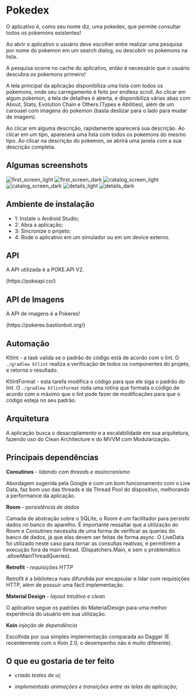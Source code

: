 # Pokedex

O aplicativo é, como seu nome diz, uma pokedex, que permite consultar todos os pokemons existentes!

Ao abrir o aplicativo o usuário deve escolher entre realizar uma pesquisa por nome do pokemon em um search dialog, ou descobrir os pokemons na lista.

A pesquisa ocorre no cache do aplicativo, então é necessário que o usuário descubra os pokemons primeiro!

A tela principal da aplicação disponibiliza uma lista com todos os pokemons, onde seu carregamento é feito por endless scroll.
Ao clicar em algum pokemon, a tela de detalhes é aberta, e disponibiliza várias abas com About, Stats, Evolution Chain e Others (Types e Abilities), além de um carousel com imagens do pokemon (basta deslizar para o lado para mudar de imagem).

Ao clicar em alguma descrição, rapidamente aparecerá sua descrição.
Ao clicar em um tipo, aparecerá uma lista com todos os pokemons do mesmo tipo.
Ao clicar na descrição do pokemon, se abrirá uma janela com a sua descrição completa.

## Algumas screenshots
![first_screen_light](https://github.com/jsouza678/pokedex/blob/master/screenshots/resized/home_light.jpg)
![first_screen_dark](https://github.com/jsouza678/pokedex/blob/master/screenshots/resized/home_dark.jpg)
![catalog_screen_light](https://github.com/jsouza678/pokedex/blob/master/screenshots/resized/catalog_light.png)
![catalog_screen_dark](https://github.com/jsouza678/pokedex/blob/master/screenshots/resized/catalog_dark.jpg)
![details_light](https://github.com/jsouza678/pokedex/blob/master/screenshots/resized/details_1_light.jpg)
![details_dark](https://github.com/jsouza678/pokedex/blob/master/screenshots/resized/details_1_dark.jpg)

## Ambiente de instalação
* 1: Instale o Android Studio;
* 2: Abra a aplicação;
* 3: Sincronize o projeto;
* 4: Rode o aplicativo em um simulador ou em um device externo.

## API
<p>A API utilizada é a POKE.API V2.</p>
(https://pokeapi.co/)

## API de Imagens
<p>A API de imagens é a Pokeres!</p>
(https://pokeres.bastionbot.org/)

## Automação
Ktlint - a task valida se o padrão do código está de acordo com o lint. 
O `./gradlew ktlint` realiza a verificação de todos os componentes do projeto, e retorna o resultado.

KtlintFormat - esta tarefa modifica o código para que ele siga o padrão do lint. 
O `./gradlew ktlintFormat` roda uma rotina que formata o código de acordo com o máximo que o lint pode fazer de modificações para que o código esteja no seu padrão.

 ## Arquitetura
 A aplicação busca o desacoplamento e a escalabilidade em sua arquitetura, fazendo uso do Clean Architecture e do MVVM com Modularização.

 ## Principais dependências

**Coroutines** - _lidando com threads e assincronismo_
 <p>Abordagem sugerida pela Google e com um bom funcionamento com o Live Data, faz bom uso das threads e da Thread Pool do dispositivo, melhorando a performance da aplicação.</p>

**Room** - _persistência de dados_
 <p>Camada de abstração sobre o SQLite, o Room é um facilitador para persistir dados no banco do aparelho. 
 É importante ressaltar que a utilização do Room e Coroutines necessita de uma forma de verificar as queries do banco de dados, já que elas devem ser feitas de forma async.
 O LiveData foi utilizado neste caso para tornar as consultas reativas, e permitirem a execução fora da main thread. (Dispatchers.Main, e sem o problemático .allowMainThreadQueries).

**Retrofit** - _requisições HTTP_
 <p>Retrofit é a biblioteca mais difundida por encapsular e lidar com requisições HTTP, além de possuir uma fácil implementação.</p>
 
 **Material Design** - _layout intuitivo e clean_
 <p>O aplicativo segue os padrões do MaterialDesign para uma melhor experiência do usuário em sua utilização.</p>
 
 **Koin** _injeção de dependência_
 <p>Escolhida por sua simples implementação comparada ao Dagger (E recentemente com o Koin 2.0, o desempenho não é muito diferente).</p>

## O que eu gostaria de ter feito
 
 * _criado testes de ui;_
 
 * _implementado animações e transições entre as telas da aplicação;_
